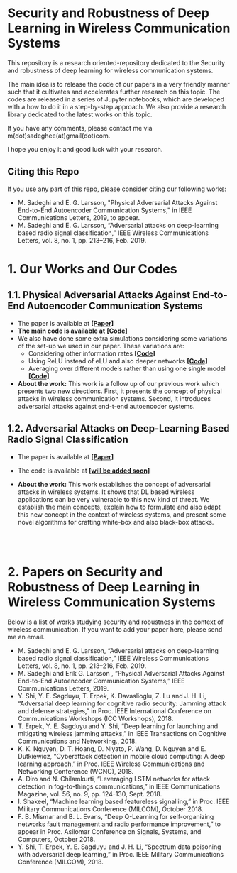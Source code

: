 # Security and Robustness of Deep Learning in Wireless Communication Systems
This repository is a research oriented-repository dedicated to the Security and robustness of deep learning for wireless communication systems. 

The main idea is to release the code of our papers in a very friendly manner such that it cultivates and accelerates further research on this topic. The codes are released in a series of Jupyter notebooks, which are developed with a how to do it in a step-by-step approach. We also provide a research library dedicated to the latest works on this topic.

If you have any comments, please contact me via m(dot)sadeghee(at)gmail(dot)com. 

I hope you enjoy it and good luck with your research.

## Citing this Repo
If you use any part of this repo, please consider citing our following works:
- M. Sadeghi and E. G. Larsson, "Physical Adversarial Attacks Against End-to-End Autoencoder Communication Systems," in IEEE Communications Letters, 2019, to appear. 
- M. Sadeghi and E. G. Larsson, “Adversarial attacks on deep-learning based radio signal classification,” IEEE Wireless Communications Letters, vol. 8, no. 1, pp. 213–216, Feb. 2019.


# 1. Our Works and Our Codes
## 1.1. Physical Adversarial Attacks Against End-to-End Autoencoder Communication Systems
- The paper is available at __[[Paper]](https://arxiv.org/abs/1902.08391)__
- **The main code is available at** __[[Code]](https://github.com/meysamsadeghi/Security_and_Robustness_of_DeepLearning_in_Wireless_Communication_Systems/blob/master/Adv_Attack_Autoencoders/Physical_Adversarial_Attacks_Against_E2E_Autoencoders.ipynb)__
- We also have done some extra simulations considering some variations of the set-up we used in our paper. These variations are:
	- Considering other information rates __[[Code]](https://github.com/meysamsadeghi/Security_and_Robustness_of_DeepLearning_in_Wireless_Communication_Systems/blob/master/Adv_Attack_Autoencoders/Trying_Other_Information_Rates.ipynb)__ 
	- Using ReLU instead of eLU and also deeper networks __[[Code]](https://github.com/meysamsadeghi/Security_and_Robustness_of_DeepLearning_in_Wireless_Communication_Systems/blob/master/Adv_Attack_Autoencoders/Using_ReLU_instead_of_eLU_and_Deeper_Networks.ipynb)__ 
	- Averaging over different models rather than using one single model __[[Code]](https://github.com/meysamsadeghi/Security_and_Robustness_of_DeepLearning_in_Wireless_Communication_Systems/blob/master/Adv_Attack_Autoencoders/Averaging_Over_Different_Models.ipynb)__ 
- **About the work:** This work is a follow up of our previous work which presents two new directions.
First, it presents the concept of physical attacks in wireless communication systems. Second, it introduces adversarial attacks against end-t-end autoencoder systems.
## 1.2. Adversarial Attacks on Deep-Learning Based Radio Signal Classification
- The paper is available at __[[Paper]](https://ieeexplore.ieee.org/document/8449065)__
- The code is available at __[[will be added soon]](https://github.com/meysamsadeghi/Security_and_Robustness_of_DeepLearning_in_Wireless_Communication_Systems/blob/master/Adv_Attack_Modulation_Classification/Adversarial_Attacks_on_Deep_Learning_Based_Radio_Signal_Classification.ipynb)__

- **About the work:** This work establishes the concept of adversarial attacks in wireless systems. It shows that
DL based wireless applications can be very vulnerable to this new kind of threat. We establish the main concepts, explain how
to formulate and also adapt this new concept in the context of wireless systems, and present some novel algorithms for crafting
white-box and also black-box attacks.


<br><br>


# 2. Papers on Security and Robustness of Deep Learning in Wireless Communication Systems
Below is a list of works studying security and robustness in the context of wireless communication.
If you want to add your paper here, please send me an email.
- M. Sadeghi and E. G. Larsson, “Adversarial attacks on deep-learning based radio signal classification,” IEEE Wireless Communications Letters, vol. 8, no. 1, pp. 213–216, Feb. 2019.
- M. Sadeghi and Erik G. Larsson , “Physical Adversarial Attacks Against End-to-End Autoencoder Communication Systems,” IEEE Communications Letters, 2019.
- Y. Shi, Y. E. Sagduyu, T. Erpek, K. Davaslioglu, Z. Lu and J. H. Li, “Adversarial deep learning for cognitive radio security: Jamming attack and defense strategies,” in Proc. IEEE International Conference on Communications Workshops (ICC Workshops), 2018.
- T. Erpek, Y. E. Sagduyu and Y. Shi, “Deep learning for launching and mitigating wireless jamming attacks,” in IEEE Transactions on Cognitive Communications and Networking., 2018.
- K. K. Nguyen, D. T. Hoang, D. Niyato, P. Wang, D. Nguyen and E. Dutkiewicz, “Cyberattack detection in mobile cloud computing: A deep learning approach,” in Proc. IEEE Wireless Communications and Networking Conference (WCNC), 2018.
- A. Diro and N. Chilamkurti, “Leveraging LSTM networks for attack detection in fog-to-things communications,” in IEEE Communications Magazine, vol. 56, no. 9, pp. 124-130, Sept. 2018.
- I. Shakeel, “Machine learning based featureless signalling,” in Proc. IEEE Military Communications Conference (MILCOM), October 2018.
- F. B. Mismar and B. L. Evans, “Deep Q-Learning for self-organizing networks fault management and radio performance improvement,” to appear in Proc. Asilomar Conference on Signals, Systems, and Computers, October 2018.
- Y. Shi, T. Erpek, Y. E. Sagduyu and J. H. Li, “Spectrum data poisoning with adversarial deep learning,” in Proc. IEEE Military Communications Conference (MILCOM), 2018.
